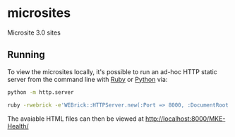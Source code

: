 # microsites
Microsite 3.0 sites

## Running

To view the microsites locally, it's possible to run an ad-hoc HTTP static server from the command line with [Ruby](https://www.ruby-lang.org/) or [Python](https://www.python.org/) via:

```sh
python -m http.server
```

```sh
ruby -rwebrick -e'WEBrick::HTTPServer.new(:Port => 8000, :DocumentRoot => Dir.pwd).start'
```

The avaiable HTML files can then be viewed at [http://localhost:8000/MKE-Health/](http://localhost:8000/MKE-Health/)
